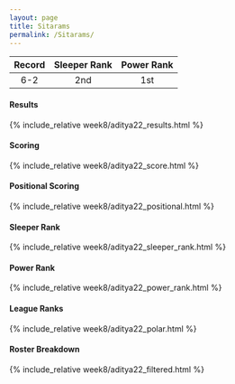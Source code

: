 ```yaml
---
layout: page
title: Sitarams
permalink: /Sitarams/
---
```


Record | Sleeper Rank | Power Rank               
:--: | :--: | :--:
6-2 | 2nd | 1st   

#### Results
{% include_relative week8/aditya22_results.html %}

#### Scoring
{% include_relative week8/aditya22_score.html %}

#### Positional Scoring
{% include_relative week8/aditya22_positional.html %}

#### Sleeper Rank
{% include_relative week8/aditya22_sleeper_rank.html %}

#### Power Rank
{% include_relative week8/aditya22_power_rank.html %}

#### League Ranks
{% include_relative week8/aditya22_polar.html %}

#### Roster Breakdown
{% include_relative week8/aditya22_filtered.html %}
